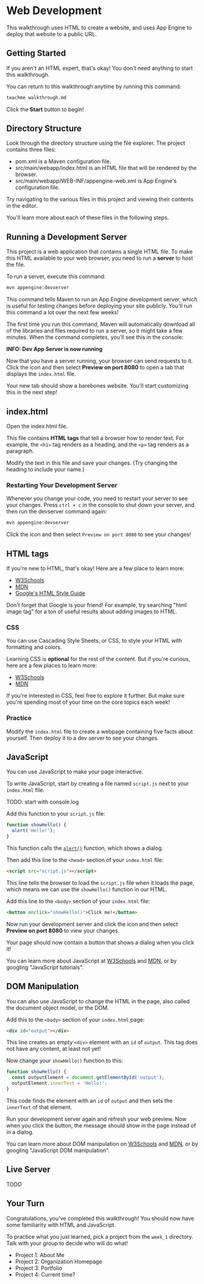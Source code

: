 # Web Development

This walkthrough uses HTML to create a website, and uses App Engine to deploy that website to a public URL.

## Getting Started

If you aren't an HTML expert, that's okay! You don't need anything to start this walkthrough.

You can return to this walkthrough anytime by running this command:

```bash
teachme walkthrough.md
```

Click the **Start** button to begin!

## Directory Structure

Look through the directory structure using the file explorer. The project contains three files:

- <walkthrough-editor-open-file filePath="gcloud-tutorials/web-development/pom.xml">pom.xml</walkthrough-editor-open-file> is a Maven configuration file.
- <walkthrough-editor-open-file filePath="gcloud-tutorials/web-development/src/main/webapp/index.html">src/main/webapp/index.html</walkthrough-editor-open-file> is an HTML file that will be rendered by the browser.
- <walkthrough-editor-open-file filePath="gcloud-tutorials/web-development/src/main/webapp/WEB-INF/appengine-web.xml">src/main/webapp/WEB-INF/appengine-web.xml</walkthrough-editor-open-file> is App Engine's configuration file.

Try navigating to the various files in this project and viewing their contents in the editor.

You'll learn more about each of these files in the following steps.

## Running a Development Server

This project is a web application that contains a single HTML file. To make this HTML available to your web browser, you need to run a **server** to host the file.

To run a server, execute this command:

```bash
mvn appengine:devserver
```

This command tells Maven to run an App Engine development server, which is useful for testing changes before deploying your site publicly. You'll run this command a lot over the next few weeks!

The first time you run this command, Maven will automatically download all of the libraries and files required to run a server, so it might take a few minutes. When the command completes, you'll see this in the console:

**INFO: Dev App Server is now running**

Now that you have a server running, your browser can send requests to it. Click the <walkthrough-web-preview-icon></walkthrough-web-preview-icon> icon and then select **Preview on port 8080** to open a tab that displays the `index.html` file.

Your new tab should show a barebones website. You'll start customizing this in the next step!

## index.html

Open the <walkthrough-editor-open-file filePath="gcloud-tutorials/web-development/src/main/webapp/index.html">index.html</walkthrough-editor-open-file> file.

This file contains **HTML tags** that tell a browser how to render text. For example, the `<h1>` tag renders as a heading, and the `<p>` tag renders as a paragraph.

Modify the text in this file and save your changes. (Try changing the heading to include your name.)

### Restarting Your Development Server

Whenever you change your code, you need to restart your server to see your changes. Press `ctrl + c` in the console to shut down your server, and then run the devserver command again:

```bash
mvn appengine:devserver
```

Click the <walkthrough-web-preview-icon></walkthrough-web-preview-icon> icon and then select `Preview on port 8080` to see your changes!

## HTML tags

If you're new to HTML, that's okay! Here are a few place to learn more:

- [W3Schools](https://www.w3schools.com/html/default.asp)
- [MDN](https://developer.mozilla.org/en-US/docs/Learn/Getting_started_with_the_web/HTML_basics)
- [Google's HTML Style Guide](https://google.github.io/styleguide/htmlcssguide.html)

Don't forget that Google is your friend! For example, try searching "html image tag" for a ton of useful results about adding images to HTML.

### CSS

You can use Cascading Style Sheets, or CSS, to style your HTML with formatting and colors.

Learning CSS is **optional** for the rest of the content. But if you're curious, here are a few places to learn more:

- [W3Schools](https://www.w3schools.com/css/)
- [MDN](https://developer.mozilla.org/en-US/docs/Web/CSS)

If you're interested in CSS, feel free to explore it further. But make sure you're spending most of your time on the core topics each week!

### Practice

Modify the `index.html` file to create a webpage containing five facts about yourself. Then deploy it to a dev server to see your changes.

## JavaScript

You can use JavaScript to make your page interactive.

To write JavaScript, start by creating a file named `script.js` next to your `index.html` file.

TODO: start with console.log

Add this function to your `script.js` file:

```javascript
function showHello() {
  alert('Hello!');
}
```

This function calls the [`alert()`](https://www.w3schools.com/jsref/met_win_alert.asp) function, which shows a dialog.

Then add this line to the `<head>` section of your `index.html` file:

```html
<script src="script.js"></script>
```

This line tells the browser to load the `script.js` file when it loads the page, which means we can use the `showHello()` function in our HTML.

Add this line to the `<body>` section of your `index.html` file:

```html
<button onclick="showHello()">Click me!</button>
```

Now run your development server and click the <walkthrough-web-preview-icon></walkthrough-web-preview-icon> icon and then select **Preview on port 8080** to view your changes.

Your page should now contain a button that shows a dialog when you click it!

You can learn more about JavaScript at [W3Schools](https://www.w3schools.com/js/default.asp) and [MDN](https://developer.mozilla.org/en-US/docs/Web/JavaScript), or by googling "JavaScript tutorials".

## DOM Manipulation

You can also use JavaScript to change the HTML in the page, also called the document object model, or the DOM.

Add this to the `<body>` section of your `index.html` page:

```html
<div id="output"></div>
```

This line creates an empty `<div>` element with an `id` of `output`. This tag does not have any content, at least not yet!

Now change your `showHello()` function to this:

```javascript
function showHello() {
  const outputElement = document.getElementById('output');
  outputElement.innerText = 'Hello!';
}
```

This code finds the element with an `id` of `output` and then sets the `innerText` of that element.

Run your development server again and refresh your web preview. Now when you click the button, the message should show in the page instead of in a dialog.

You can learn more about DOM manipulation on [W3Schools](https://www.w3schools.com/js/js_htmldom.asp) and [MDN](https://developer.mozilla.org/en-US/docs/Web/API/Document_Object_Model/Introduction), or by googling "JavaScript DOM manipulation".

## Live Server

TODO

## Your Turn

Congratulations, you've completed this walkthrough! You should now have some familiarity with HTML and JavaScript.

<walkthrough-conclusion-trophy></walkthrough-conclusion-trophy>

To practice what you just learned, pick a project from the `week_1` directory. Talk with your group to decide who will do what!

- Project 1: About Me
- Project 2: Organization Homepage
- Project 3: Portfolio
- Project 4: Current time?